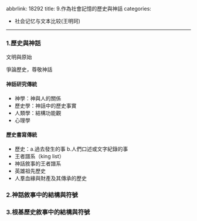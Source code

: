 abbrlink: 18292
title: 9.作為社會記憶的歷史與神話
categories:
  - 社会记忆与文本比较(王明珂)
---
### 1.歷史與神話

文明與原始

爭論歷史，尊敬神話

#### 神話研究傳統

- 神學：神與人的關係
- 歷史學：神話中的歷史事實
- 人類學：結構功能觀
- 心理學

#### 歷史書寫傳統

- 歷史：a.過去發生的事 b.人們口述或文字紀錄的事
- 王者譜系（king list）
- 神話敘事的王者譜系
- 英雄祖先歷史
- 人羣血緣與財產及其傳承的歷史

### 2.神話敘事中的結構與符號

### 3.根基歷史敘事中的結構與符號

